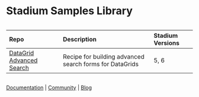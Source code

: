 
<div class="mydocy" style="display: flex; flex-direction: column;">
<h1>Stadium Samples Library</h1> 

| Repo                                                                               | Description                                                                                                                                       | Stadium Versions |
| :--------------------------------------------------------------------------------- | :------------------------------------------------------------------------------------------------------------------------------------------------ | :------------ |
| [DataGrid Advanced Search](https://github.com/stadium-software/datagrid-advanced-search)          | Recipe for building advanced search forms for DataGrids                                                                                                 | 5, 6             |

[Documentation](https://stadium.software/docs/?utm=gh) | [Community](https://community.stadium.software/community?utm=gh) | [Blog](https://stadium.software/blog/?utm=gh)
</div>
